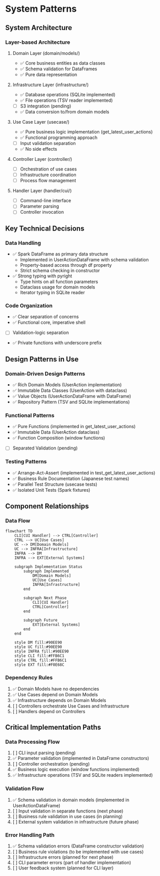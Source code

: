 # System Patterns

## System Architecture

### Layer-based Architecture
1. Domain Layer (domain/models/)
   - ✅ Core business entities as data classes
   - ✅ Schema validation for DataFrames
   - ✅ Pure data representation

2. Infrastructure Layer (infrastructure/)
   - ✅ Database operations (SQLite implemented)
   - ✅ File operations (TSV reader implemented)
   - [ ] S3 integration (pending)
   - ✅ Data conversion to/from domain models

3. Use Case Layer (usecase/)
   - ✅ Pure business logic implementation (get_latest_user_actions)
   - ✅ Functional programming approach
   - [ ] Input validation separation
   - ✅ No side effects

4. Controller Layer (controller/)
   - [ ] Orchestration of use cases
   - [ ] Infrastructure coordination
   - [ ] Process flow management

5. Handler Layer (handler/cui/)
   - [ ] Command-line interface
   - [ ] Parameter parsing
   - [ ] Controller invocation

## Key Technical Decisions

### Data Handling
- ✅ Spark DataFrame as primary data structure
  - Implemented in UserActionDataFrame with schema validation
  - Property-based access through df property
  - Strict schema checking in constructor
- ✅ Strong typing with pyright
  - Type hints on all function parameters
  - Dataclass usage for domain models
  - Iterator typing in SQLite reader

### Code Organization
- ✅ Clear separation of concerns
- ✅ Functional core, imperative shell
- [ ] Validation-logic separation
- ✅ Private functions with underscore prefix

## Design Patterns in Use

### Domain-Driven Design Patterns
- ✅ Rich Domain Models (UserAction implementation)
- ✅ Immutable Data Classes (UserAction with dataclass)
- ✅ Value Objects (UserActionDataFrame with DataFrame)
- ✅ Repository Pattern (TSV and SQLite implementations)

### Functional Patterns
- ✅ Pure Functions (implemented in get_latest_user_actions)
- ✅ Immutable Data (UserAction dataclass)
- ✅ Function Composition (window functions)
- [ ] Separated Validation (pending)

### Testing Patterns
- ✅ Arrange-Act-Assert (implemented in test_get_latest_user_actions)
- ✅ Business Rule Documentation (Japanese test names)
- ✅ Parallel Test Structure (usecase tests)
- ✅ Isolated Unit Tests (Spark fixtures)

## Component Relationships

### Data Flow
```mermaid
flowchart TD
    CLI[CUI Handler] --> CTRL[Controller]
    CTRL --> UC[Use Cases]
    UC --> DM[Domain Models]
    UC --> INFRA[Infrastructure]
    INFRA --> DM
    INFRA --> EXT[External Systems]

    subgraph Implementation Status
        subgraph Implemented
            DM[Domain Models]
            UC[Use Cases]
            INFRA[Infrastructure]
        end

        subgraph Next Phase
            CLI[CUI Handler]
            CTRL[Controller]
        end

        subgraph Future
            EXT[External Systems]
        end
    end

    style DM fill:#90EE90
    style UC fill:#90EE90
    style INFRA fill:#90EE90
    style CLI fill:#FFB6C1
    style CTRL fill:#FFB6C1
    style EXT fill:#F0E68C
```

### Dependency Rules
1. ✅ Domain Models have no dependencies
2. ✅ Use Cases depend on Domain Models
3. ✅ Infrastructure depends on Domain Models
4. [ ] Controllers orchestrate Use Cases and Infrastructure
5. [ ] Handlers depend on Controllers

## Critical Implementation Paths

### Data Processing Flow
1. [ ] CLI input parsing (pending)
2. ✅ Parameter validation (implemented in DataFrame constructors)
3. [ ] Controller orchestration (pending)
4. ✅ Business logic execution (window functions implemented)
5. ✅ Infrastructure operations (TSV and SQLite readers implemented)

### Validation Flow
1. ✅ Schema validation in domain models (implemented in UserActionDataFrame)
2. [ ] Input validation in separate functions (next phase)
3. [ ] Business rule validation in use cases (in planning)
4. [ ] External system validation in infrastructure (future phase)

### Error Handling Path
1. ✅ Schema validation errors (DataFrame constructor validation)
2. [ ] Business rule violations (to be implemented with use cases)
3. [ ] Infrastructure errors (planned for next phase)
4. [ ] CLI parameter errors (part of handler implementation)
5. [ ] User feedback system (planned for CLI layer)
